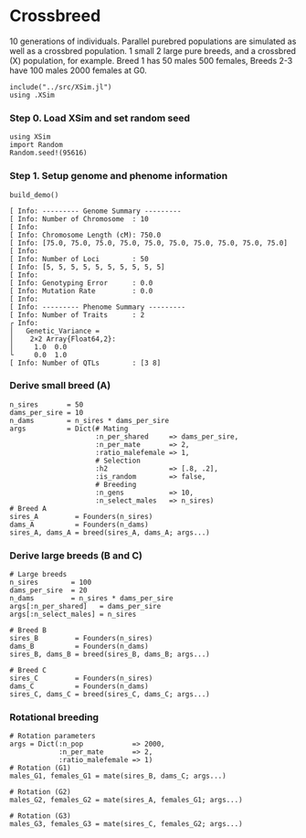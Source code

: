 # Crossbreed
10 generations of individuals. Parallel purebred populations are simulated
as well as a crossbred population. 1 small 2 large pure breeds,
and a crossbred (X) population, for example.
Breed 1 has 50 males 500 females,
Breeds 2-3 have 100 males 2000 females at G0.

```julia; echo=false;
include("../src/XSim.jl")
using .XSim
```

### Step 0. Load XSim and set random seed
```julia; eval=false;
using XSim
import Random
Random.seed!(95616)
```

### Step 1. Setup genome and phenome information
```julia;results="hidden";eval=false;
build_demo()
```
```
[ Info: --------- Genome Summary ---------
[ Info: Number of Chromosome  : 10
[ Info:
[ Info: Chromosome Length (cM): 750.0
[ Info: [75.0, 75.0, 75.0, 75.0, 75.0, 75.0, 75.0, 75.0, 75.0, 75.0]
[ Info:
[ Info: Number of Loci        : 50
[ Info: [5, 5, 5, 5, 5, 5, 5, 5, 5, 5]
[ Info:
[ Info: Genotyping Error      : 0.0
[ Info: Mutation Rate         : 0.0
[ Info:
[ Info: --------- Phenome Summary ---------
[ Info: Number of Traits      : 2
┌ Info:
│   Genetic_Variance =
│    2×2 Array{Float64,2}:
│     1.0  0.0
└     0.0  1.0
[ Info: Number of QTLs        : [3 8]
```

### Derive small breed (A)
```julia;results="hidden";eval=false;
n_sires       = 50
dams_per_sire = 10
n_dams        = n_sires * dams_per_sire
args          = Dict(# Mating
                     :n_per_shared     => dams_per_sire,
                     :n_per_mate       => 2,
                     :ratio_malefemale => 1,
                     # Selection
                     :h2               => [.8, .2],
                     :is_random        => false,
                     # Breeding
                     :n_gens           => 10,
                     :n_select_males   => n_sires)
# Breed A
sires_A         = Founders(n_sires)
dams_A          = Founders(n_dams)
sires_A, dams_A = breed(sires_A, dams_A; args...)
```

### Derive large breeds (B and C)
```julia;results="hidden";eval=false;
# Large breeds
n_sires        = 100
dams_per_sire  = 20
n_dams         = n_sires * dams_per_sire
args[:n_per_shared]   = dams_per_sire
args[:n_select_males] = n_sires

# Breed B
sires_B         = Founders(n_sires)
dams_B          = Founders(n_dams)
sires_B, dams_B = breed(sires_B, dams_B; args...)

# Breed C
sires_C         = Founders(n_sires)
dams_C          = Founders(n_dams)
sires_C, dams_C = breed(sires_C, dams_C; args...)
```


### Rotational breeding
```julia;results="hidden";eval=false;
# Rotation parameters
args = Dict(:n_pop            => 2000,
            :n_per_mate       => 2,
            :ratio_malefemale => 1)
# Rotation (G1)
males_G1, females_G1 = mate(sires_B, dams_C; args...)

# Rotation (G2)
males_G2, females_G2 = mate(sires_A, females_G1; args...)

# Rotation (G3)
males_G3, females_G3 = mate(sires_C, females_G2; args...)
```
###